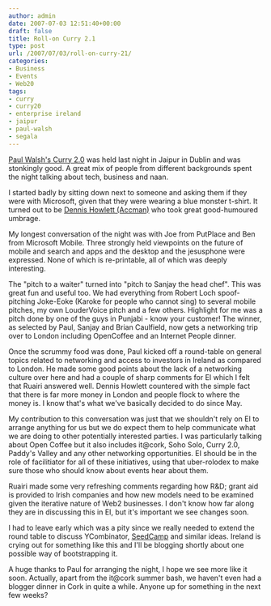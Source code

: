 ```yaml
---
author: admin
date: 2007-07-03 12:51:40+00:00
draft: false
title: Roll-on Curry 2.1
type: post
url: /2007/07/03/roll-on-curry-21/
categories:
- Business
- Events
- Web20
tags:
- curry
- curry20
- enterprise ireland
- jaipur
- paul-walsh
- segala
---
```


[Paul Walsh's Curry 2.0](http://segala.com/blog/curry-20-final-update-with-list-of-attendees/) was held last night in Jaipur in Dublin and was stonkingly good. A great mix of people from different backgrounds spent the night talking about tech, business and naan.

I started badly by sitting down next to someone and asking them if they were with Microsoft, given that they were wearing a blue monster t-shirt. It turned out to be [Dennis Howlett (Accman)](http://www.accmanpro.com/2007/07/02/curry-20-an-event-not-to-be-missed/) who took great good-humoured umbrage.

My longest conversation of the night was with Joe from PutPlace and Ben from Microsoft Mobile. Three strongly held viewpoints on the future of mobile and search and apps and the desktop and the jesusphone were expressed. None of which is re-printable, all of which was deeply interesting.

The "pitch to a waiter" turned into "pitch to Sanjay the head chef". This was great fun and useful too. We had everything from Robert Loch spoof-pitching Joke-Eoke (Karoke for people who cannot sing) to several mobile pitches, my own LouderVoice pitch and a few others. Highlight for me was a pitch done by one of the guys in Punjabi - know your customer! The winner, as selected by Paul, Sanjay and Brian Caulfield, now gets a networking trip over to London including OpenCoffee and an Internet People dinner.

Once the scrummy food was done, Paul kicked off a round-table on general topics related to networking and access to investors in Ireland as compared to London. He made some good points about the lack of a networking culture over here and had a couple of sharp comments for EI which I felt that Ruairi answered well. Dennis Howlett countered with the simple fact that there is far more money in London and people flock to where the money is. I know that's what we've basically decided to do since May. 

My contribution to this conversation was just that we shouldn't rely on EI to arrange anything for us but we do expect them to help communicate what we are doing to other potentially interested parties. I was particularly talking about Open Coffee but it also includes it@cork, Soho Solo, Curry 2.0, Paddy's Valley and any other networking opportunities. EI should be in the role of facilitiator for all of these initiatives, using that uber-rolodex to make sure those who should know about events hear about them.

Ruairi made some very refreshing comments regarding how R&D; grant aid is provided to Irish companies and how new models need to be examined given the iterative nature of Web2 businesses. I don't know how far along they are in discussing this in EI, but it's important we see changes soon.

I had to leave early which was a pity since we really needed to extend the round table to discuss YCombinator, [SeedCamp](http://www,seedcamp.com/) and similar ideas. Ireland is crying out for something like this and I'll be blogging shortly about one possible way of bootstrapping it.

A huge thanks to Paul for arranging the night, I hope we see more like it soon. Actually, apart from the it@cork summer bash, we haven't even had a blogger dinner in Cork in quite a while. Anyone up for something in the next few weeks?

